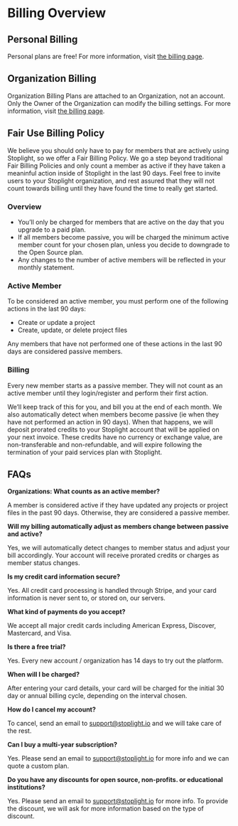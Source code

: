 # Billing Overview 

## Personal Billing 
Personal plans are free! For more information, visit [the billing page](https://stoplight.io/pricing).

## Organization Billing
Organization Billing Plans are attached to an Organization, not an account. Only the Owner of the Organization can modify the billing settings. For more information, visit [the billing page](https://stoplight.io/pricing). 

## Fair Use Billing Policy 

We believe you should only have to pay for members that are actively using Stoplight, so we offer a Fair Billing Policy. We go a step beyond traditional Fair Billing Policies and only count a member as active if they have taken a meaninful action inside of Stoplight in the last 90 days. Feel free to invite users to your Stoplight organization, and rest assured that they will not count towards billing until they have found the time to really get started.

### Overview

- You’ll only be charged for members that are active on the day that you upgrade to a paid plan.
- If all members become passive, you will be charged the minimum active member count for your chosen plan, unless you decide to downgrade to the Open Source plan.
- Any changes to the number of active members will be reflected in your monthly statement.

### Active Member

To be considered an active member, you must perform one of the following actions in the last 90 days: 

- Create or update a project
- Create, update, or delete project files

Any members that have not performed one of these actions in the last 90 days are considered passive members. 

### Billing

Every new member starts as a passive member. They will not count as an active member until they login/register and perform their first action.

We’ll keep track of this for you, and bill you at the end of each month. We also automatically detect when members become passive (ie when they have not performed an action in 90 days). When that happens, we will deposit prorated credits to your Stoplight account that will be applied on your next invoice. These credits have no currency or exchange value, are non-transferable and non-refundable, and will expire following the termination of your paid services plan with Stoplight.

## FAQs

**Organizations: What counts as an active member?**

A member is considered active if they have updated any projects or project files in the past 90 days. Otherwise, they are considered a passive member.

**Will my billing automatically adjust as members change between passive and active?**

Yes, we will automatically detect changes to member status and adjust your bill accordingly. Your account will receive prorated credits or charges as member status changes.

**Is my credit card information secure?**

Yes. All credit card processing is handled through Stripe, and your card information is never sent to, or stored on, our servers.

**What kind of payments do you accept?**

We accept all major credit cards including American Express, Discover, Mastercard, and Visa.

**Is there a free trial?**

Yes. Every new account / organization has 14 days to try out the platform.

**When will I be charged?**

After entering your card details, your card will be charged for the initial 30 day or annual billing cycle, depending on the interval chosen.

**How do I cancel my account?**

To cancel, send an email to support@stoplight.io and we will take care of the rest.

**Can I buy a multi-year subscription?**

Yes. Please send an email to support@stoplight.io for more info and we can quote a custom plan.

**Do you have any discounts for open source, non-profits. or educational institutions?**

Yes. Please send an email to support@stoplight.io for more info. To provide the discount, we will ask for more information based on the type of discount. 



